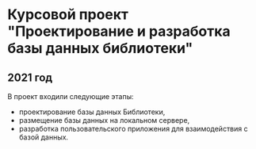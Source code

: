 # Курсовой проект "Проектирование и разработка базы данных библиотеки"
## 2021 год

В проект входили следующие этапы:
* проектирование базы данных Библиотеки,
* размещение базы данных на локальном сервере,
* разработка пользовательского приложения для взаимодействия с базой данных.
